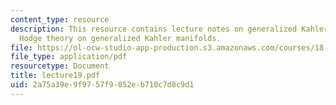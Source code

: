 ```yaml
---
content_type: resource
description: This resource contains lecture notes on generalized Kahler geometry and
  Hodge theory on generalized Kahler manifolds.
file: https://ol-ocw-studio-app-production.s3.amazonaws.com/courses/18-969-topics-in-geometry-dirac-geometry-fall-2006/2a75a39e9f9757f9052eb710c7d8c9d1_lecture19.pdf
file_type: application/pdf
resourcetype: Document
title: lecture19.pdf
uid: 2a75a39e-9f97-57f9-052e-b710c7d8c9d1
---
```

